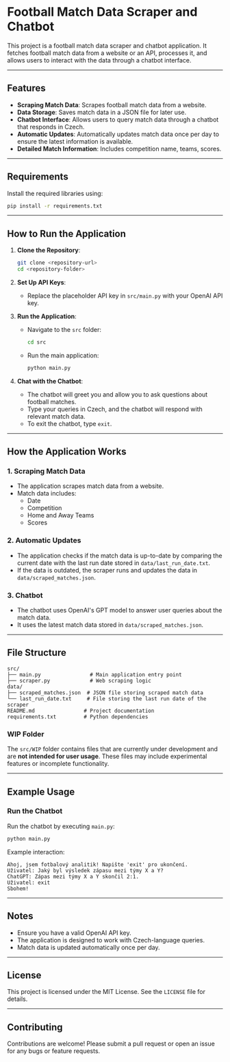 # Football Match Data Scraper and Chatbot

This project is a football match data scraper and chatbot application. It fetches football match data from a website or an API, processes it, and allows users to interact with the data through a chatbot interface.

---

## Features

-   **Scraping Match Data**: Scrapes football match data from a website.
-   **Data Storage**: Saves match data in a JSON file for later use.
-   **Chatbot Interface**: Allows users to query match data through a chatbot that responds in Czech.
-   **Automatic Updates**: Automatically updates match data once per day to ensure the latest information is available.
-   **Detailed Match Information**: Includes competition name, teams, scores.

---

## Requirements

Install the required libraries using:

```bash
pip install -r requirements.txt
```

---

## How to Run the Application

1. **Clone the Repository**:

    ```bash
    git clone <repository-url>
    cd <repository-folder>
    ```

2. **Set Up API Keys**:

    - Replace the placeholder API key in `src/main.py` with your OpenAI API key.

3. **Run the Application**:

    - Navigate to the `src` folder:
        ```bash
        cd src
        ```
    - Run the main application:
        ```bash
        python main.py
        ```

4. **Chat with the Chatbot**:
    - The chatbot will greet you and allow you to ask questions about football matches.
    - Type your queries in Czech, and the chatbot will respond with relevant match data.
    - To exit the chatbot, type `exit`.

---

## How the Application Works

### 1. **Scraping Match Data**

-   The application scrapes match data from a website.
-   Match data includes:
    -   Date
    -   Competition
    -   Home and Away Teams
    -   Scores

### 2. **Automatic Updates**

-   The application checks if the match data is up-to-date by comparing the current date with the last run date stored in `data/last_run_date.txt`.
-   If the data is outdated, the scraper runs and updates the data in `data/scraped_matches.json`.

### 3. **Chatbot**

-   The chatbot uses OpenAI's GPT model to answer user queries about the match data.
-   It uses the latest match data stored in `data/scraped_matches.json`.

---

## File Structure

```
src/
├── main.py                # Main application entry point
├── scraper.py             # Web scraping logic
data/
├── scraped_matches.json  # JSON file storing scraped match data
└── last_run_date.txt     # File storing the last run date of the scraper
README.md                # Project documentation
requirements.txt         # Python dependencies
```

### WIP Folder

The `src/WIP` folder contains files that are currently under development and are **not intended for user usage**. These files may include experimental features or incomplete functionality.

---

## Example Usage

### Run the Chatbot

Run the chatbot by executing `main.py`:

```bash
python main.py
```

Example interaction:

```
Ahoj, jsem fotbalový analitik! Napište 'exit' pro ukončení.
Uživatel: Jaký byl výsledek zápasu mezi týmy X a Y?
ChatGPT: Zápas mezi týmy X a Y skončil 2:1.
Uživatel: exit
Sbohem!
```

---

## Notes

-   Ensure you have a valid OpenAI API key.
-   The application is designed to work with Czech-language queries.
-   Match data is updated automatically once per day.

---

## License

This project is licensed under the MIT License. See the `LICENSE` file for details.

---

## Contributing

Contributions are welcome! Please submit a pull request or open an issue for any bugs or feature requests.
